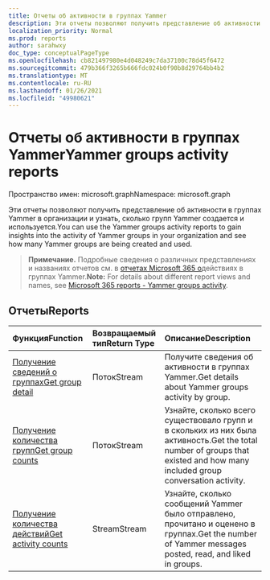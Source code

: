 ```yaml
---
title: Отчеты об активности в группах Yammer
description: Эти отчеты позволяют получить представление об активности в группах Yammer в организации и узнать, сколько групп Yammer создается и используется.
localization_priority: Normal
ms.prod: reports
author: sarahwxy
doc_type: conceptualPageType
ms.openlocfilehash: cb821497980e4d048249c7da37100c78d45f6472
ms.sourcegitcommit: 479b366f3265b666fdc024b0f90b8d29764bb4b2
ms.translationtype: MT
ms.contentlocale: ru-RU
ms.lasthandoff: 01/26/2021
ms.locfileid: "49980621"
---
```

# <a name="yammer-groups-activity-reports"></a><span data-ttu-id="0159c-103">Отчеты об активности в группах Yammer</span><span class="sxs-lookup"><span data-stu-id="0159c-103">Yammer groups activity reports</span></span>

<span data-ttu-id="0159c-104">Пространство имен: microsoft.graph</span><span class="sxs-lookup"><span data-stu-id="0159c-104">Namespace: microsoft.graph</span></span>

<span data-ttu-id="0159c-105">Эти отчеты позволяют получить представление об активности в группах Yammer в организации и узнать, сколько групп Yammer создается и используется.</span><span class="sxs-lookup"><span data-stu-id="0159c-105">You can use the Yammer groups activity reports to gain insights into the activity of Yammer groups in your organization and see how many Yammer groups are being created and used.</span></span>

> <span data-ttu-id="0159c-106">**Примечание.** Подробные сведения о различных представлениях и названиях отчетов см. в [отчетах Microsoft 365 о](https://support.office.com/client/Yammer-groups-activity-report-94dd92ec-ea73-43c6-b51f-2a11fd78aa31)действиях в группах Yammer.</span><span class="sxs-lookup"><span data-stu-id="0159c-106">**Note:** For details about different report views and names, see [Microsoft 365 reports - Yammer groups activity](https://support.office.com/client/Yammer-groups-activity-report-94dd92ec-ea73-43c6-b51f-2a11fd78aa31).</span></span>

## <a name="reports"></a><span data-ttu-id="0159c-107">Отчеты</span><span class="sxs-lookup"><span data-stu-id="0159c-107">Reports</span></span>

| <span data-ttu-id="0159c-108">Функция</span><span class="sxs-lookup"><span data-stu-id="0159c-108">Function</span></span>                                 | <span data-ttu-id="0159c-109">Возвращаемый тип</span><span class="sxs-lookup"><span data-stu-id="0159c-109">Return Type</span></span> | <span data-ttu-id="0159c-110">Описание</span><span class="sxs-lookup"><span data-stu-id="0159c-110">Description</span></span>                              |
| :--------------------------------------- | :---------- | :--------------------------------------- |
| [<span data-ttu-id="0159c-111">Получение сведений о группах</span><span class="sxs-lookup"><span data-stu-id="0159c-111">Get group detail</span></span>](../api/reportroot-getyammergroupsactivitydetail.md) | <span data-ttu-id="0159c-112">Поток</span><span class="sxs-lookup"><span data-stu-id="0159c-112">Stream</span></span>      | <span data-ttu-id="0159c-113">Получите сведения об активности в группах Yammer.</span><span class="sxs-lookup"><span data-stu-id="0159c-113">Get details about Yammer groups activity by group.</span></span> |
| [<span data-ttu-id="0159c-114">Получение количества групп</span><span class="sxs-lookup"><span data-stu-id="0159c-114">Get group counts</span></span>](../api/reportroot-getyammergroupsactivitygroupcounts.md) | <span data-ttu-id="0159c-115">Поток</span><span class="sxs-lookup"><span data-stu-id="0159c-115">Stream</span></span>      | <span data-ttu-id="0159c-116">Узнайте, сколько всего существовало групп и в скольких из них была активность.</span><span class="sxs-lookup"><span data-stu-id="0159c-116">Get the total number of groups that existed and how many included group conversation activity.</span></span> |
| [<span data-ttu-id="0159c-117">Получение количества действий</span><span class="sxs-lookup"><span data-stu-id="0159c-117">Get activity counts</span></span>](../api/reportroot-getyammergroupsactivitycounts.md) | <span data-ttu-id="0159c-118">Stream</span><span class="sxs-lookup"><span data-stu-id="0159c-118">Stream</span></span>      | <span data-ttu-id="0159c-119">Узнайте, сколько сообщений Yammer было отправлено, прочитано и оценено в группах.</span><span class="sxs-lookup"><span data-stu-id="0159c-119">Get the number of Yammer messages posted, read, and liked in groups.</span></span> |

